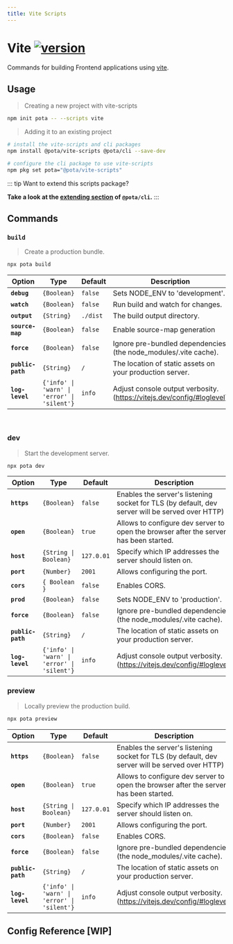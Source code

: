 ```yaml
---
title: Vite Scripts
---
```


# Vite [![version](https://img.shields.io/npm/v/@pota/vite-scripts.svg?label=%20)](https://npmjs.org/package/@pota/vite-scripts)

Commands for building Frontend applications using [vite](https://github.com/vitejs/vite).

## Usage

> Creating a new project with vite-scripts

```bash
npm init pota -- --scripts vite
```

> Adding it to an existing project

```bash
# install the vite-scripts and cli packages
npm install @pota/vite-scripts @pota/cli --save-dev

# configure the cli package to use vite-scripts
npm pkg set pota="@pota/vite-scripts"
```

::: tip
Want to extend this scripts package?

**Take a look at the [extending section](https://github.com/mediamonks/pota/blob/main/core/cli/docs/extending.md) of `@pota/cli`.**
:::

## Commands

### `build`

> Create a production bundle.

```bash
npx pota build
```


| Option            | Type                                        | Default  | Description                                                            |
| ----------------- | ------------------------------------------- | -------- | ---------------------------------------------------------------------- |
| **`debug`**       | `{Boolean}`                                 | `false`  | Sets NODE_ENV to 'development'.                                        |
| **`watch`**       | `{Boolean}`                                 | `false`  | Run build and watch for changes.                                       |
| **`output`**      | `{String}`                                  | `./dist` | The build output directory.                                            |
| **`source-map`**  | `{Boolean}`                                 | `false`  | Enable source-map generation                                           |
| **`force`**       | `{Boolean}`                                 | `false`  | Ignore pre-bundled dependencies (the node_modules/.vite cache).        |
| **`public-path`** | `{String}`                                  | `/`      | The location of static assets on your production server.               |
| **`log-level`**   | `{'info' \| 'warn' \| 'error' \| 'silent'}` | `info`   | Adjust console output verbosity. (https://vitejs.dev/config/#loglevel) |

<br />

### dev

> Start the development server.

```bash
npx pota dev
```

| Option            | Type                                        | Default    | Description                                                                                     |
| ----------------- | ------------------------------------------- | ---------- | ----------------------------------------------------------------------------------------------- |
| **`https`**       | `{Boolean}`                                 | `false`    | Enables the server's listening socket for TLS (by default, dev server will be served over HTTP) |
| **`open`**        | `{Boolean}`                                 | `true`     | Allows to configure dev server to open the browser after the server has been started.           |
| **`host`**        | `{String \| Boolean}`                       | `127.0.01` | Specify which IP addresses the server should listen on.                                         |
| **`port`**        | `{Number}`                                  | `2001`     | Allows configuring the port.                                                                    |
| **`cors`**        | `{ Boolean }`                               | `false`    | Enables CORS.                                                                                   |
| **`prod`**        | `{Boolean}`                                 | `false`    | Sets NODE_ENV to 'production'.                                                                  |
| **`force`**       | `{Boolean}`                                 | `false`    | Ignore pre-bundled dependencies (the node_modules/.vite cache).                                 |
| **`public-path`** | `{String}`                                  | `/`        | The location of static assets on your production server.                                        |
| **`log-level`**   | `{'info' \| 'warn' \| 'error' \| 'silent'}` | `info`     | Adjust console output verbosity. (https://vitejs.dev/config/#loglevel)                          |

### preview

> Locally preview the production build.

```bash
npx pota preview
```

| Option            | Type                                        | Default    | Description                                                                                     |
| ----------------- | ------------------------------------------- | ---------- | ----------------------------------------------------------------------------------------------- |
| **`https`**       | `{Boolean}`                                 | `false`    | Enables the server's listening socket for TLS (by default, dev server will be served over HTTP) |
| **`open`**        | `{Boolean}`                                 | `true`     | Allows to configure dev server to open the browser after the server has been started.           |
| **`host`**        | `{String \| Boolean}`                       | `127.0.01` | Specify which IP addresses the server should listen on.                                         |
| **`port`**        | `{Number}`                                  | `2001`     | Allows configuring the port.                                                                    |
| **`cors`**        | `{Boolean}`                                 | `false`    | Enables CORS.                                                                                   |
| **`force`**       | `{Boolean}`                                 | `false`    | Ignore pre-bundled dependencies (the node_modules/.vite cache).                                 |
| **`public-path`** | `{String}`                                  | `/`        | The location of static assets on your production server.                                        |
| **`log-level`**   | `{'info' \| 'warn' \| 'error' \| 'silent'}` | `info`     | Adjust console output verbosity. (https://vitejs.dev/config/#loglevel)                          |

## Config Reference [WIP]
